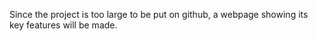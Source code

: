 Since the project is too large to be put on github, a webpage showing its key features will be made.
